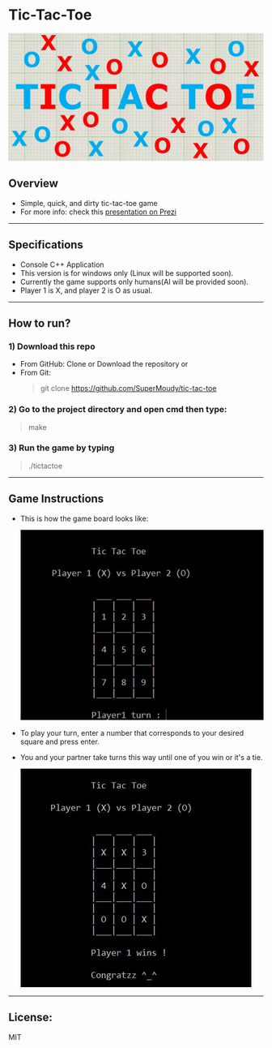 # Tic-Tac-Toe
![Tic-Tac-Toe](images/cover.jpg)

## Overview
- Simple, quick, and dirty tic-tac-toe game
- For more info: check this [presentation on Prezi](https://prezi.com/slnvxhxg21rp/?token=a2683f7c3406b1aac06a71e77a9bbe616f3d58dd0a67234262893325f1a1848f&utm_campaign=share&utm_medium=copy)

---
## Specifications
- Console C++ Application
- This version is for windows only (Linux will be supported soon).
- Currently the game supports only humans(AI will be provided soon).
- Player 1 is X, and player 2 is O as usual.
---
## How to run?
### 1) Download this repo
- From GitHub: Clone or Download the repository or
- From Git:
    > git clone https://github.com/SuperMoudy/tic-tac-toe

### 2) Go to the project directory and open cmd then type:
> make

### 3) Run the game by typing
> ./tictactoe

---
## Game Instructions
- This is how the game board looks like:

    ![](images/ui1.JPG)

- To play your turn, enter a number that corresponds to your desired square and press enter.

- You and your partner take turns this way until one of you win or it's a tie.

    ![](images/ui2.JPG)


---
## License:
MIT
